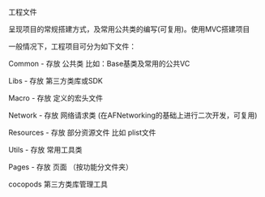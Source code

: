 工程文件

呈现项目的常规搭建方式，及常用公共类的编写(可复用)。使用MVC搭建项目

一般情况下，工程项目可分为如下文件：

Common - 存放 公共类 比如：Base基类及常用的公共VC

Libs - 存放 第三方类库或SDK

Macro - 存放 定义的宏头文件

Network - 存放 网络请求类 (在AFNetworking的基础上进行二次开发，可复用)

Resources - 存放 部分资源文件 比如 plist文件

Utils - 存放 常用工具类

Pages - 存放 页面 （按功能分文件夹）

cocopods 第三方类库管理工具
